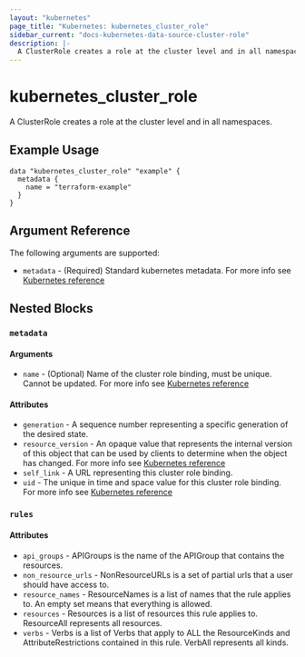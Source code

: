 ```yaml
---
layout: "kubernetes"
page_title: "Kubernetes: kubernetes_cluster_role"
sidebar_current: "docs-kubernetes-data-source-cluster-role"
description: |-
  A ClusterRole creates a role at the cluster level and in all namespaces.
---
```


# kubernetes_cluster_role

A ClusterRole creates a role at the cluster level and in all namespaces.

## Example Usage

```hcl
data "kubernetes_cluster_role" "example" {
  metadata {
    name = "terraform-example"
  }
}
```

## Argument Reference

The following arguments are supported:

- `metadata` - (Required) Standard kubernetes metadata. For more info see [Kubernetes reference](https://github.com/kubernetes/community/blob/master/contributors/devel/sig-architecture/api-conventions.md#metadata)

## Nested Blocks

### `metadata`

#### Arguments

- `name` - (Optional) Name of the cluster role binding, must be unique. Cannot be updated. For more info see [Kubernetes reference](http://kubernetes.io/docs/user-guide/identifiers#names)

#### Attributes

- `generation` - A sequence number representing a specific generation of the desired state.
- `resource_version` - An opaque value that represents the internal version of this object that can be used by clients to determine when the object has changed. For more info see [Kubernetes reference](https://github.com/kubernetes/community/blob/master/contributors/devel/sig-architecture/api-conventions.md#concurrency-control-and-consistency)
- `self_link` - A URL representing this cluster role binding.
- `uid` - The unique in time and space value for this cluster role binding. For more info see [Kubernetes reference](http://kubernetes.io/docs/user-guide/identifiers#uids)

### `rules`

#### Attributes

- `api_groups` - APIGroups is the name of the APIGroup that contains the resources.
- `non_resource_urls` - NonResourceURLs is a set of partial urls that a user should have access to.
- `resource_names` - ResourceNames is a list of names that the rule applies to. An empty set means that everything is allowed.
- `resources` - Resources is a list of resources this rule applies to. ResourceAll represents all resources.
- `verbs` - Verbs is a list of Verbs that apply to ALL the ResourceKinds and AttributeRestrictions contained in this rule. VerbAll represents all kinds.
